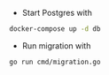 - Start Postgres with

```bash
docker-compose up -d db
```

- Run migration with

```bash
go run cmd/migration.go
```
